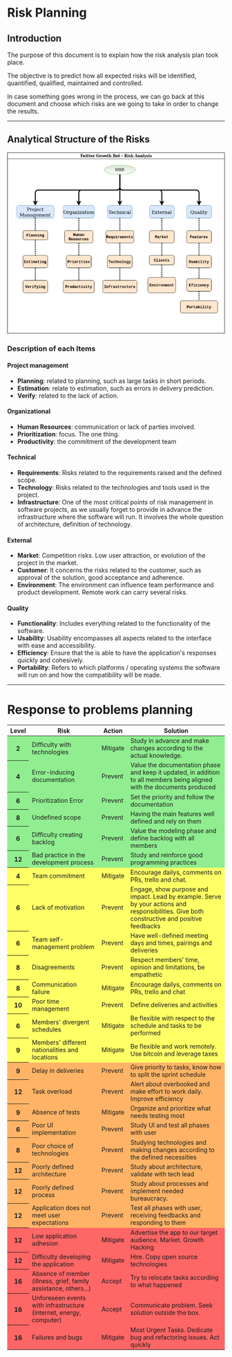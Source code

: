 # Risk Planning

## Introduction

The purpose of this document is to explain how the risk analysis plan took place.

The objective is to predict how all expected risks will be identified, quantified, qualified, maintained and controlled.

In case something goes wrong in the process, we can go back at this document and choose which risks are we going to take in order to change the results.

***

## Analytical Structure of the Risks

![analytical structure](/img/risk_mapping_diagram.jpg)

### Description of each Items

#### Project management

- **Planning**: related to planning, such as large tasks in short periods.
- **Estimation**: relate to estimation, such as errors in delivery prediction.
- **Verify**: related to the lack of action.

#### Organizational

- **Human Resources**: communication or lack of parties involved.
- **Prioritization**: focus. The one thing.
- **Productivity**: the commitment of the development team

#### Technical

- **Requirements**: Risks related to the requirements raised and the defined scope.
- **Technology**: Risks related to the technologies and tools used in the project.
- **Infrastructure**: One of the most critical points of risk management in software projects, as we usually forget to provide in advance the infrastructure where the software will run. It involves the whole question of architecture, definition of technology.

#### External

- **Market**: Competition risks. Low user attraction, or evolution of the project in the market.  
- **Customer**: It concerns the risks related to the customer, such as approval of the solution, good acceptance and adherence.
- **Environment**: The environment can influence team performance and product development. Remote work can carry several risks.

#### Quality

- **Functionality**: Includes everything related to the functionality of the software.
- **Usability**: Usability encompasses all aspects related to the interface with ease and accessibility.
- **Efficiency**: Ensure that the is able to have the application's responses quickly and cohesively.
- **Portability**: Refers to which platforms / operating systems the software will run on and how the compatibility will be made.

***

# Response to problems planning

<table>
    <thead>
        <tr>
            <th scope="col">Level</td>
            <th scope="col">Risk</td>
            <th scope="col">Action</td>
            <th scope="col">Solution</td>
        </tr>
    </thead>
    <tbody>
        <!-- Green -->
        <tr style = "background: #90EE90">
            <th> 2 </th>
            <td> Difficulty with technologies </td>
            <td> Mitigate </td>
            <td> Study in advance and make changes according to the actual knowledge.</td>
        </tr>
        <tr style = "background:#90EE90">
            <th> 4 </th>
            <td>Error-inducing documentation</td>
            <td>Prevent </td>
            <td> Value the documentation phase and keep it updated, in addition to all members being aligned with the documents produced </td>
        </tr>
        <tr style="background:#90EE90">
            <th>6</th>
            <td> Prioritization Error </td>
            <td> Prevent </td>
            <td> Set the priority and follow the documentation </td>
        </tr>
        <tr style = "background:#90EE90">
            <th> 8 </th>
            <td> Undefined scope </td>
            <td> Prevent </td>
            <td> Having the main features well defined and rely on them </td>
         </tr>
         <tr style="background:#90EE90">
            <th>6</th>
            <td>Difficulty creating backlog</td>
            <td>Prevent</td>
            <td>Value the modeling phase and define backlog with all members</td>
        </tr>
        <tr style="background:#90EE90">
            <th>12</th>
            <td> Bad practice in the development process </td>
            <td> Prevent </td>
            <td> Study and reinforce good programming practices </td>
        </tr>
         <!-- Yellow -->
        <tr style="background:#FFFF66">
            <th>4</th>
            <td>Team commitment</td>
            <td>Mitigate</td>
            <td>Encourage dailys, comments on PRs, trello and chat.</td>
        </tr>
        <tr style="background:#FFFF66">
            <th>6</th>
            <td>Lack of motivation</td>
            <td>Prevent</td>
            <td> Engage, show purpose and impact. Lead by example. Serve by your actions and responsibilities. Give both constructive and positive feedbacks</td>
        </tr>
        <tr style="background:#FFFF66">
            <th>6</th>
            <td>Team self-management problem</td>
            <td>Prevent</td>
            <td>Have well-defined meeting days and times, pairings and deliveries</td>
        </tr>
        <tr style="background:#FFFF66">
            <th>8</th>
            <td>Disagreements</td>
            <td>Prevent</td>
            <td>Respect members' time, opinion and limitations, be empathetic</td>
        </tr>
        <tr style = "background: #FFFF66">
            <th> 8 </th>
            <td> Communication failure </td>
            <td> Mitigate </td>
            <td> Encourage dailys, comments on PRs, trello and chat </td>
        </tr>
        <tr style = "background: #FFFF66">
            <th> 10 </th>
            <td> Poor time management </td>
            <td> Prevent </td>
            <td> Define deliveries and activities </td>
        </tr>
        <tr style = "background: #FFFF66">
            <th> 6 </th>
            <td> Members' divergent schedules </td>
            <td> Mitigate </td>
            <td> Be flexible with respect to the schedule and tasks to be performed </td>
        </tr>
        <tr style = "background: #FFFF66">
            <th> 9 </th>
            <td> Members' different nationalities and locations</td>
            <td> Mitigate </td>
            <td> Be flexible and work remotely. Use bitcoin and leverage taxes</td>
        </tr>
        <!-- Orange -->
        <tr style = "background:#FFB366">
            <th> 9 </th>
            <td> Delay in deliveries </td>
            <td> Prevent </td>
            <td> Give priority to tasks, know how to split the sprint schedule </td>
        </tr>
        <tr style = "background: #FFB366">
            <th> 12 </th>
            <td> Task overload </td>
            <td> Prevent </td>
            <td> Alert about overbooked and make effort to work daily. Improve efficiency</td>
        </tr>
        <tr style = "background:#FFB366">
            <th> 9 </th>
            <td> Absence of tests </td>
            <td> Mitigate </td>
            <td> Organize and prioritize what needs testing most </td>
        </tr>
        <tr style="background:#FFB366">
            <th>6</th>
            <td> Poor UI implementation </td>
            <td> Prevent </td>
            <td> Study UI and test all phases with user</td>
        </tr>
        <tr style = "background: #FFB366">
            <th> 8 </th>
            <td> Poor choice of technologies </td>
            <td> Prevent </td>
            <td> Studying technologies and making changes according to the defined necessities</td>
        </tr>
        <tr style = "background:#FFB366">
            <th> 12 </th>
            <td> Poorly defined architecture </td>
            <td> Prevent </td>
            <td> Study about architecture, validate with tech lead</td>
        </tr>
        <tr style = "background:#FFB366">
            <th> 12 </th>
            <td> Poorly defined process </td>
            <td> Prevent </td>
            <td> Study about processes and implement needed bureaucracy. </td>
        </tr>
        <tr style = "background:#FFB366">
            <th> 12 </th>
            <td> Application does not meet user expectations </td>
            <td> Prevent </td>
            <td> Test all phases with user, receiving feedbacks and responding to them </td>
        </tr>
        <!-- RED -->
        <tr style = "background: #FF6666">
            <th> 12 </th>
            <td> Low application adhesion </td>
            <td> Mitigate </td>
            <td> Advertise the app to our target audience. Market. Growth Hacking </td>
        </tr>
        <tr style = "background:#FF6666">
            <th> 12 </th>
            <td> Difficulty developing the application </td>
            <td> Mitigate </td>
            <td> Hire. Copy open source technologies </td>
        </tr>
        <tr style = "background: #FF6666">
            <th> 16 </th>
            <td> Absence of member (illness, grief, family assistance, others...) </td>
            <td> Accept </td>
            <td> Try to relocate tasks according to what happened </td>
        </tr>
        <tr style = "background: #FF6666">
            <th> 16 </th>
            <td> Unforeseen events with infrastructure (internet, energy, computer) </td>
            <td> Accept </td>
            <td>Communicate problem. Seek solution outside the box.</td>
        </tr>
        <tr style = "background: #FF6666">
            <th> 16 </th>
            <td> Failures and bugs </td>
            <td> Mitigate </td>
            <td> Most Urgent Tasks. Dedicate bug and refactoring issues. Act quickly </td>
        </tr>
    </tbody>
</table>
